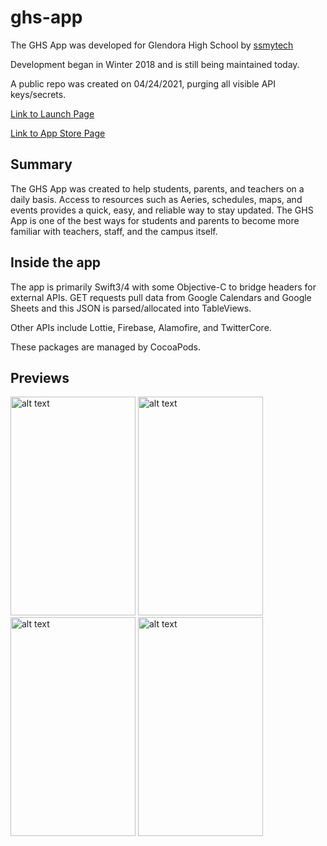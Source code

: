 # ghs-app
The GHS App was developed for Glendora High School by [ssmytech](https://ssmytech.com)

Development began in Winter 2018 and is still being maintained today.

A public repo was created on 04/24/2021, purging all visible API keys/secrets.

[Link to Launch Page](https://ssmytech.com/ghsapp/)

[Link to App Store Page](https://apps.apple.com/us/app/the-ghs-app/id1371191847#?platform=iphone)

## Summary
The GHS App was created to help students, parents, and teachers on a daily basis. Access to resources such as Aeries, schedules, maps, and events provides a quick, easy, and reliable way to stay updated. 
The GHS App is one of the best ways for students and parents to become more familiar with teachers, staff, and the campus itself. 

## Inside the app
The app is primarily Swift3/4 with some Objective-C to bridge headers for external APIs. GET requests pull data from Google Calendars and Google Sheets and this JSON is parsed/allocated into TableViews.

Other APIs include Lottie, Firebase, Alamofire, and TwitterCore. 

These packages are managed by CocoaPods.

## Previews
<div style="display: inline-block">
  <img src="https://user-images.githubusercontent.com/51476377/133360495-3b18d24f-c13b-46ea-998b-4d0d95dc6439.png" alt="alt text" width="200" height="350">
  <img src="https://user-images.githubusercontent.com/51476377/133360661-7afbecd7-e420-4351-b6cd-1aa473e531de.png" alt="alt text" width="200" height="350">
  <img src="https://user-images.githubusercontent.com/51476377/133360648-747ed016-5522-4772-a6d8-9f5eabda9436.png" alt="alt text" width="200" height="350">
  <img src="https://user-images.githubusercontent.com/51476377/133360662-ffe44ae9-a130-48f2-8591-b9200205e8df.png" alt="alt text" width="200" height="350">
</div>


